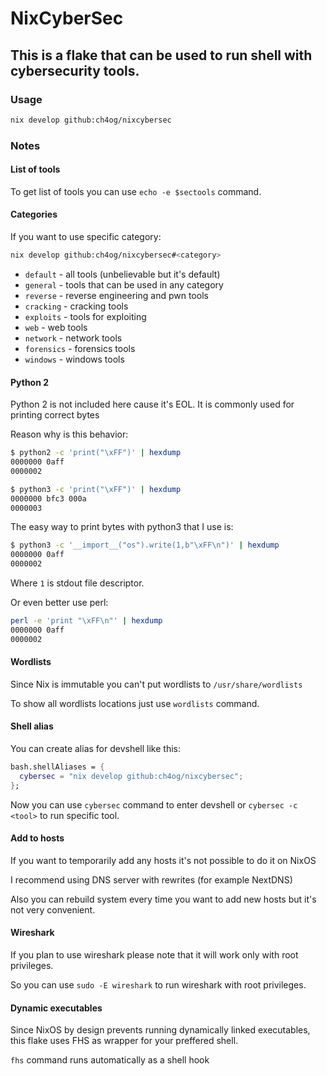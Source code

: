 # NixCyberSec

## This is a flake that can be used to run shell with cybersecurity tools.

### Usage

```bash
nix develop github:ch4og/nixcybersec
```

### Notes

#### List of tools

To get list of tools you can use `echo -e $sectools` command.

#### Categories

If you want to use specific category:

```bash
nix develop github:ch4og/nixcybersec#<category>
```

- `default` - all tools (unbelievable but it's default)
- `general` - tools that can be used in any category
- `reverse` - reverse engineering and pwn tools
- `cracking` - cracking tools
- `exploits` - tools for exploiting
- `web` - web tools
- `network` - network tools
- `forensics` - forensics tools
- `windows` - windows tools

#### Python 2

Python 2 is not included here cause it's EOL. It is commonly used for printing
correct bytes

Reason why is this behavior:

```sh
$ python2 -c 'print("\xFF")' | hexdump
0000000 0aff
0000002

$ python3 -c 'print("\xFF")' | hexdump
0000000 bfc3 000a
0000003
```

The easy way to print bytes with python3 that I use is:

```sh
$ python3 -c '__import__("os").write(1,b"\xFF\n")' | hexdump
0000000 0aff
0000002
```

Where `1` is stdout file descriptor.

Or even better use perl:
```sh
perl -e 'print "\xFF\n"' | hexdump
0000000 0aff
0000002
```

#### Wordlists

Since Nix is immutable you can't put wordlists to `/usr/share/wordlists`

To show all wordlists locations just use `wordlists` command.

#### Shell alias

You can create alias for devshell like this:

```nix
bash.shellAliases = {
  cybersec = "nix develop github:ch4og/nixcybersec";
};
```

Now you can use `cybersec` command to enter devshell or `cybersec -c <tool>` to
run specific tool.

#### Add to hosts

If you want to temporarily add any hosts it's not possible to do it on NixOS

I recommend using DNS server with rewrites (for example NextDNS)

Also you can rebuild system every time you want to add new hosts but it's not
very convenient.

#### Wireshark

If you plan to use wireshark please note that it will work only with root
privileges.

So you can use `sudo -E wireshark` to run wireshark with root privileges.

#### Dynamic executables

Since NixOS by design prevents running dynamically linked executables, 
this flake uses FHS as wrapper for your preffered shell. 

`fhs` command runs automatically as a shell hook
